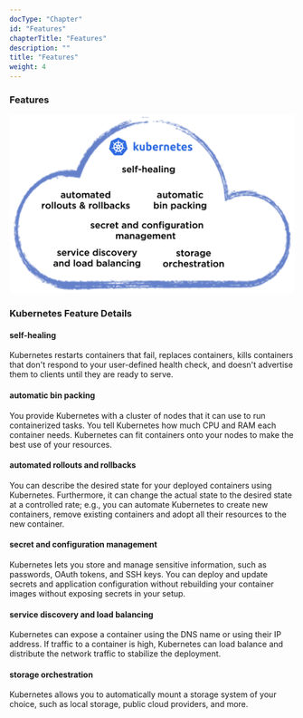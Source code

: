 ```yaml
---
docType: "Chapter"
id: "Features"
chapterTitle: "Features"
description: ""
title: "Features"
weight: 4
---
```


### **Features**

![features](features.png)

### **Kubernetes Feature Details**
#### **self-healing**
Kubernetes restarts containers that fail, replaces containers, kills containers that don't respond to your user-defined health check, and doesn't advertise them to clients until they are ready to serve.

#### **automatic bin packing**
You provide Kubernetes with a cluster of nodes that it can use to run containerized tasks. You tell Kubernetes how much CPU and RAM each container needs. Kubernetes can fit containers onto your nodes to make the best use of your resources.

#### **automated rollouts and rollbacks**
You can describe the desired state for your deployed containers using Kubernetes. Furthermore, it can change the actual state to the desired state at a controlled rate; e.g., you can automate Kubernetes to create new containers, remove existing containers and adopt all their resources to the new container.

#### **secret and configuration management**
Kubernetes lets you store and manage sensitive information, such as passwords, OAuth tokens, and SSH keys. You can deploy and update secrets and application configuration without rebuilding your container images without exposing secrets in your setup.

#### **service discovery and load balancing**
Kubernetes can expose a container using the DNS name or using their IP address. If traffic to a container is high, Kubernetes can load balance and distribute the network traffic to stabilize the deployment.

#### **storage orchestration**
Kubernetes allows you to automatically mount a storage system of your choice, such as local storage, public cloud providers, and more.
